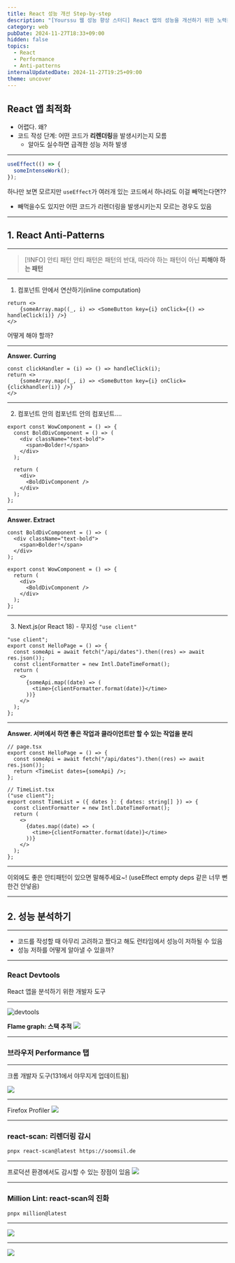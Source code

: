 ```yaml
---
title: React 성능 개선 Step-by-step
description: "[Yourssu 웹 성능 향상 스터디] React 앱의 성능을 개선하기 위한 노력을 공유합니다."
category: web
pubDate: 2024-11-27T18:33+09:00
hidden: false
topics:
  - React
  - Performance
  - Anti-patterns
internalUpdatedDate: 2024-11-27T19:25+09:00
theme: uncover
---
```


## React 앱 최적화

- 어렵다. 왜?
- 코드 작성 단계: 어떤 코드가 **리렌더링**을 발생시키는지 모름
  - 알아도 실수하면 급격한 성능 저하 발생

---

```typescript
useEffect(() => {
  someIntenseWork();
});
```

하나만 보면 모르지만 `useEffect`가 여러개 있는 코드에서 하나라도 이걸 빼먹는다면??

- 빼먹을수도 있지만 어떤 코드가 리렌더링을 발생시키는지 모르는 경우도 있음

---

## 1. React Anti-Patterns

---

> [!INFO] 안티 패턴
> 안티 패턴은 패턴의 반대, 따라야 하는 패턴이 아닌 **피해야 하는 패턴**

---

1. 컴포넌트 안에서 연산하기(inline computation)

```tsx
return <>
	{someArray.map((_, i) => <SomeButton key={i} onClick={() => handleClick(i)} />}
</>
```

어떻게 해야 할까?

---

**Answer. Curring**

```tsx
const clickHandler = (i) => () => handleClick(i);
return <>
	{someArray.map((_, i) => <SomeButton key={i} onClick={clickhandler(i)} />}
</>
```

---

2. 컴포넌트 안의 컴포넌트 안의 컴포넌트....

```tsx
export const WowComponent = () => {
  const BoldDivComponent = () => (
    <div className="text-bold">
      <span>Bolder!</span>
    </div>
  );

  return (
    <div>
      <BoldDivComponent />
    </div>
  );
};
```

---

**Answer. Extract**

```tsx
const BoldDivComponent = () => (
  <div className="text-bold">
    <span>Bolder!</span>
  </div>
);

export const WowComponent = () => {
  return (
    <div>
      <BoldDivComponent />
    </div>
  );
};
```

---

3. Next.js(or React 18) - 무지성 `"use client"`

```tsx
"use client";
export const HelloPage = () => {
  const someApi = await fetch("/api/dates").then((res) => await res.json());
  const clientFormatter = new Intl.DateTimeFormat();
  return (
    <>
      {someApi.map((date) => (
        <time>{clientFormatter.format(date)}</time>
      ))}
    </>
  );
};
```

---

**Answer. 서버에서 하면 좋은 작업과 클라이언트만 할 수 있는 작업을 분리**

```tsx
// page.tsx
export const HelloPage = () => {
  const someApi = await fetch("/api/dates").then((res) => await res.json());
  return <TimeList dates={someApi} />;
};

// TimeList.tsx
("use client");
export const TimeList = ({ dates }: { dates: string[] }) => {
  const clientFormatter = new Intl.DateTimeFormat();
  return (
    <>
      {dates.map((date) => (
        <time>{clientFormatter.format(date)}</time>
      ))}
    </>
  );
};
```

---

이외에도 좋은 안티패턴이 있으면 말해주세요~!
(useEffect empty deps 같은 너무 뻔한건 안넣음)

---

## 2. 성능 분석하기

---

- 코드를 작성할 때 아무리 고려하고 짰다고 해도 런타임에서 성능이 저하될 수 있음
- 성능 저하를 어떻게 알아낼 수 있을까?

---

### React Devtools

React 앱을 분석하기 위한 개발자 도구

---

![devtools](../../assets/react-performance-step-by-step/devtools.png)

**Flame graph: 스택 추적**
![](../../assets/react-performance-step-by-step/profiler.png)

---

### 브라우저 Performance 탭

---

크롬 개발자 도구(131에서 야무지게 업데이트됨)

![](../../assets/react-performance-step-by-step/chrome-performance.png)

---

Firefox Profiler
![](../../assets/react-performance-step-by-step/firefox-profiler.png)

---

### react-scan: 리렌더링 감시

```bash
pnpx react-scan@latest https://soomsil.de
```

---

프로덕션 환경에서도 감시할 수 있는 장점이 있음
![](../../assets/react-performance-step-by-step/react-scan.png)

---

### Million Lint: react-scan의 진화

```bash
pnpx million@latest
```

---

![](../../assets/react-performance-step-by-step/million-lint.png)

---

![](../../assets/react-performance-step-by-step/million-lint-vscode.png)
